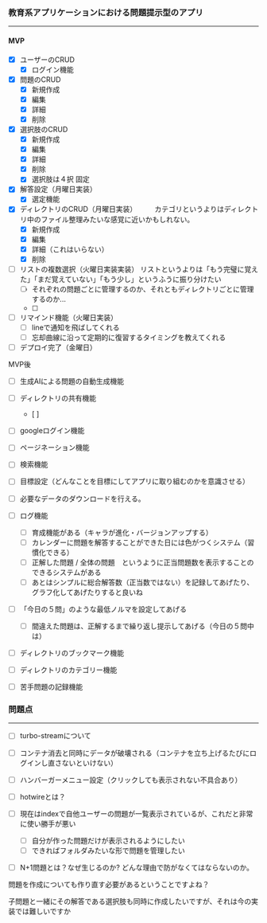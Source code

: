 ### 教育系アプリケーションにおける問題提示型のアプリ

------

#### MVP

- [x] ユーザーのCRUD
  - [x] ログイン機能
- [x] 問題のCRUD
  - [x] 新規作成
  - [x] 編集
  - [x] 詳細
  - [x] 削除
- [x] 選択肢のCRUD
  - [x] 新規作成
  - [x] 編集
  - [x] 詳細
  - [x] 削除
  - [x] 選択肢は４択 固定
- [x] 解答設定（月曜日実装）
  - [x] 選定機能
- [x] ディレクトリのCRUD（月曜日実装）
  　 　カテゴリというよりはディレクトリ中のファイル整理みたいな感覚に近いかもしれない。
   - [x] 新規作成
  - [x] 編集
  - [x] 詳細（これはいらない）
  - [x] 削除
- [ ] リストの複数選択（火曜日実装実装）
    リストというよりは「もう完璧に覚えた」「まだ覚えていない」「もう少し」というふうに振り分けたい
    - [ ] それぞれの問題ごとに管理するのか、それともディレクトリごとに管理するのか...
    - [ ] 
    
- [ ] リマインド機能（火曜日実装）
  - [ ] lineで通知を飛ばしてくれる
  - [ ] 忘却曲線に沿って定期的に復習するタイミングを教えてくれる
- [ ] デプロイ完了（金曜日）

MVP後

- [ ] 生成AIによる問題の自動生成機能
- [ ] ディレクトリの共有機能
  - [ ] 
- [ ] googleログイン機能
- [ ] ページネーション機能
- [ ] 検索機能
- [ ] 目標設定（どんなことを目標にしてアプリに取り組むのかを意識させる）
- [ ] 必要なデータのダウンロードを行える。
- [ ] ログ機能
  - [ ] 育成機能がある（キャラが進化・バージョンアップする）
  - [ ] カレンダーに問題を解答することができた日には色がつくシステム（習慣化できる）
  - [ ] 正解した問題 / 全体の問題　というように正当問題数を表示することのできるシステムがある
  - [ ] あとはシンプルに総合解答数（正当数ではない）を記録してあげたり、グラフ化してあげたりすると良いね
- [ ] 「今日の５問」のような最低ノルマを設定してあげる
  - [ ] 間違えた問題は、正解するまで繰り返し提示してあげる（今日の５問中は）
- [ ] ディレクトリのブックマーク機能
- [ ] ディレクトリのカテゴリー機能
- [ ] 苦手問題の記録機能


### 問題点

------

- [ ] turbo-streamについて
- [ ] コンテナ消去と同時にデータが破壊される（コンテナを立ち上げるたびにログインし直さないといけない）
- [ ] ハンバーガーメニュー設定（クリックしても表示されない不具合あり）
- [ ] hotwireとは？
- [ ] 現在はindexで自他ユーザーの問題が一覧表示されているが、これだと非常に使い勝手が悪い
  - [ ] 自分が作った問題だけが表示されるようにしたい
  - [ ] できればフォルダみたいな形で問題を管理したい
- [ ] N+1問題とは？なぜ生じるのか? どんな理由で防がなくてはならないのか。



問題を作成についても作り直す必要があるということですよね？



子問題と一緒にその解答である選択肢も同時に作成したいですが、それは今の実装では難しいですか

